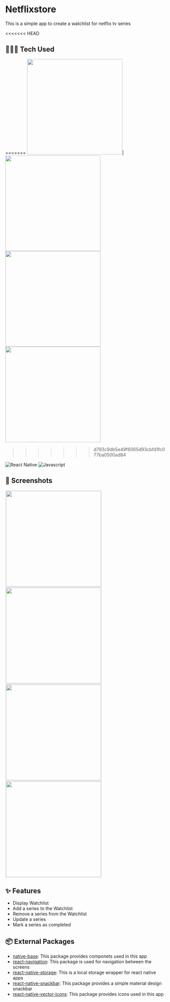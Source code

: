 # Netflixstore

This is a simple app to create a watchlist for netflix tv series

<<<<<<< HEAD

## 👨🏻‍💻 Tech Used

=======
<img src="./Images/Home%20Screen.jpg" width="300">|<img src="Images/Add%20Screen.jpg" width="300">
<img src="./Images/Empty Home Screen.jpg" width="300">  <img src="./images/Update Screen.jpg" width="300">
>>>>>>> d793c9db5e49f6065d93cbfd1fc077ba0500ad84

![React Native](https://img.shields.io/badge/React_Native-20232A?style=for-the-badge&logo=react&logoColor=61DAFB) ![Javascript](https://img.shields.io/badge/JavaScript-F7DF1E?style=for-the-badge&logo=javascript&logoColor=black)

## 📸 Screenshots

<img style="border:2px solid #eee;" src="./Images/Home%20Screen.jpg" width="300">
<img style="border:2px solid #eee;" src="Images/Add%20Screen.jpg" width="300">
<img style="border:2px solid #eee;" src="Images/Empty Home Screen.jpg" width="300">
<img style="border:2px solid #eee;" src="Images/Update Screen.jpg" width="300">

## ✨ Features

+ Display Watchlist
+ Add a series to the Watchlist
+ Remove a series from the Watchlist
+ Update a series
+ Mark a series as completed

## 📦 External Packages

+ [native-base](https://github.com/GeekyAnts/NativeBase#readme): This package provides componets used in this app
+ [react-navigation](https://github.com/react-navigation/react-navigation): This package is used for navigation between the screens
+ [react-native-storage](https://github.com/react-native-async-storage/async-storage#readme): This is a local storage wrapper for react native apps
+ [react-native-snackbar](https://github.com/cooperka/react-native-snackbar): This package provides a simple material design snackbar
+ [react-native-vector-icons](https://github.com/oblador/react-native-vector-icons): This package provides icons used in this app
